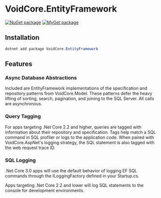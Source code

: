 # VoidCore.EntityFramework

[![NuGet package](https://img.shields.io/nuget/v/VoidCore.EntityFramework.svg?style=flat-square)](https://www.nuget.org/packages/VoidCore.EntityFramework/)
[![MyGet package](https://img.shields.io/myget/voidcoredev/vpre/VoidCore.EntityFramework.svg?label=myget&style=flat-square)](https://www.myget.org/feed/voidcoredev/package/nuget/VoidCore.EntityFramework)

## Installation

```powerShell
dotnet add package VoidCore.EntityFramework
```

## Features

### Async Database Abstractions

Included are EntityFramework implementations of the specification and repository patterns from VoidCore.Model. These patterns defer the heavy lifting of sorting, search, pagination, and joining to the SQL Server. All calls are asynchronous.

### Query Tagging

For apps targeting .Net Core 2.2 and higher, queries are tagged with information about their repository and specification. Tags help match a SQL command in SQL profiler or logs to the application code. When paired with VoidCore.AspNet's logging strategy, the SQL statement is also tagged with the web request trace ID.

### SQL Logging

.Net Core 3.0 apps will use the default behavior of logging EF SQL commands through the ILoggingFactory defined in your Startup.cs.

Apps targeting .Net Core 2.2 and lower will log SQL statements to the console for development environments.
